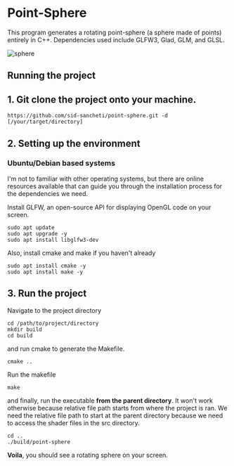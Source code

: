 # Point-Sphere

This program generates a rotating point-sphere (a sphere made of points) entirely in C++.
Dependencies used include GLFW3, Glad, GLM, and GLSL.

![sphere](https://github.com/user-attachments/assets/a6a0cd43-eeaf-47a9-a7ac-fecacba904a9)

## Running the project

## 1. Git clone the project onto your machine.
```
https://github.com/sid-sancheti/point-sphere.git -d [/your/target/directory]
```
## 2. Setting up the environment

### Ubuntu/Debian based systems
I'm not to familiar with other operating systems, but there are online resources available that can guide you through the
installation process for the dependencies we need.

Install GLFW, an open-source API for displaying OpenGL code on your screen.
```
sudo apt update
sudo apt upgrade -y
sudo apt install libglfw3-dev
```
Also, install cmake and make if you haven't already
```
sudo apt install cmake -y
sudo apt install make -y
```

## 3. Run the project

Navigate to the project directory
```
cd /path/to/project/directory
mkdir build
cd build
```

and run cmake to generate the Makefile.
```
cmake ..
```
Run the makefile
```
make
```
and finally, run the executable **from the parent directory**. It won't work otherwise because relative file path starts
from where the project is ran. We need the relative file path to start at the parent directory because we need to access
the shader files in the src directory.
```
cd ..
./build/point-sphere
```
**Voila**, you should see a rotating sphere on your screen.
